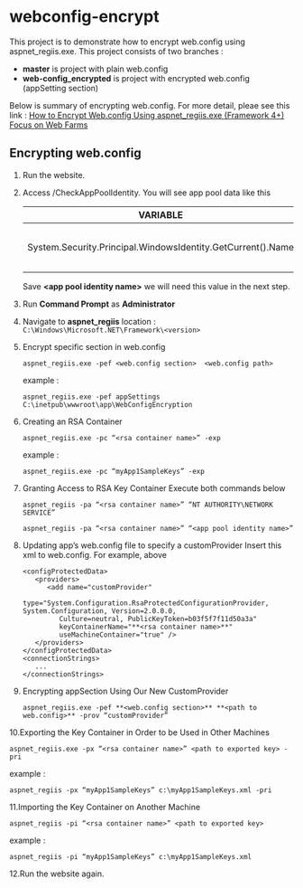 # webconfig-encrypt
This project is to demonstrate how to encrypt web.config using aspnet_regiis.exe.
This project consists of two branches :
- **master** is project with plain web.config
- **web-config_encrypted** is project with encrypted web.config (appSetting section)

Below is summary of encrypting web.config. For more detail, pleae see this link : [How to Encrypt Web.config Using aspnet_regiis.exe (Framework 4+) Focus on Web Farms](https://www.codeproject.com/Tips/877258/How-to-Encrypt-Web-config-Using-aspnet-regiis-exe)
## Encrypting web.config
1. Run the website.
2. Access /CheckAppPoolIdentity. You will see app pool data like this
   
   | VARIABLE | VALUE |
   | --- | --- |
   | System.Security.Principal.WindowsIdentity.GetCurrent().Name | **&lt;app pool identity name&gt;** |
   
   Save **&lt;app pool identity name&gt;** we will need this value in the next step.

3. Run **Command Prompt** as **Administrator**
4. Navigate to **aspnet_regiis** location : `C:\Windows\Microsoft.NET\Framework\<version>`
5. Encrypt specific section in web.config
   ```
   aspnet_regiis.exe -pef <web.config section>  <web.config path>
   ```
   example :
   ```
   aspnet_regiis.exe -pef appSettings  C:\inetpub\wwwroot\app\WebConfigEncryption
   ```
6. Creating an RSA Container
   ```
   aspnet_regiis.exe -pc “<rsa container name>” -exp
   ```
   example :
   ```
   aspnet_regiis.exe -pc “myApp1SampleKeys” -exp
   ```
   
7. Granting Access to RSA Key Container
   Execute both commands below 
   ```
   aspnet_regiis -pa “<rsa container name>” “NT AUTHORITY\NETWORK SERVICE”
   ```
   ```
   aspnet_regiis -pa “<rsa container name>” “<app pool identity name>”
   ```
   
8. Updating app’s web.config file to specify a customProvider
   Insert this xml to web.config. For example, above <connectionStrings>
   ```
   <configProtectedData>
      <providers>
         <add name="customProvider"
            type="System.Configuration.RsaProtectedConfigurationProvider, System.Configuration, Version=2.0.0.0,
            Culture=neutral, PublicKeyToken=b03f5f7f11d50a3a"
            keyContainerName="**<rsa container name>**"
            useMachineContainer="true" />
      </providers>
   </configProtectedData>
   <connectionStrings>
      ...
   </connectionStrings>
   ```
   
9. Encrypting appSection Using Our New CustomProvider
   ```
   aspnet_regiis.exe -pef **<web.config section>** **<path to web.config>** -prov “customProvider”
   ```
   
10.Exporting the Key Container in Order to be Used in Other Machines
   ```
   aspnet_regiis.exe -px “<rsa container name>” <path to exported key> -pri
   ```
   example : 
   ```
   aspnet_regiis -px “myApp1SampleKeys” c:\myApp1SampleKeys.xml -pri
   ```
11.Importing the Key Container on Another Machine
   ```
   aspnet_regiis -pi “<rsa container name>” <path to exported key>
   ```
   example : 
   ```
   aspnet_regiis -pi “myApp1SampleKeys” c:\myApp1SampleKeys.xml
   ```
12.Run the website again.
